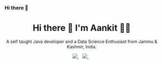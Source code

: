 ### Hi there 👋

<!--
**annkit-singh/annkit-singh** is a ✨ _special_ ✨ repository because its `README.md` (this file) appears on your GitHub profile.

Here are some ideas to get you started:

- 🔭 I’m currently working on ...
- 🌱 I’m currently learning ...###Data Structure and Algorithms
- 👯 I’m looking to collaborate on ...
- 🤔 I’m looking for help with ...
- 💬 Ask me about ...
- 📫 How to reach me: ...ankit871681@gmail.com
- 😄 Pronouns: ...
- ⚡ Fun fact: ...
-->


<h1 align='center'>
  Hi there 👋 I'm Aankit 👨‍💻 
</h1>

<p align='center'>
  A self taught Java developer and a Data Science Enthusiast from Jammu & Kashmir, India.
</p>
<p align='center'>

  

  <a href="https://www.linkedin.com/in/aankit-singh-a10982153/">
    <img src="https://img.shields.io/badge/linkedin-%230077B5.svg?&style=for-the-badge&logo=linkedin&logoColor=white" />
  </a>&nbsp;&nbsp;
  <a href="https://www.instagram.com/annkit_singh_31/">
    <img src="https://img.shields.io/badge/instagram-%23E4405F.svg?&style=for-the-badge&logo=instagram&logoColor=white" />        
  </a>&nbsp;&nbsp;
  
</p>